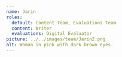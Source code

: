 ```yaml
---
name: Jarin
roles:
  default: Content Team, Evaluations Team
  content: Writer
  evaluations: Digital Evaluator
picture: ../../images/team/Jarin2.png
alt: Woman in pink with dark brown eyes.
---
```

